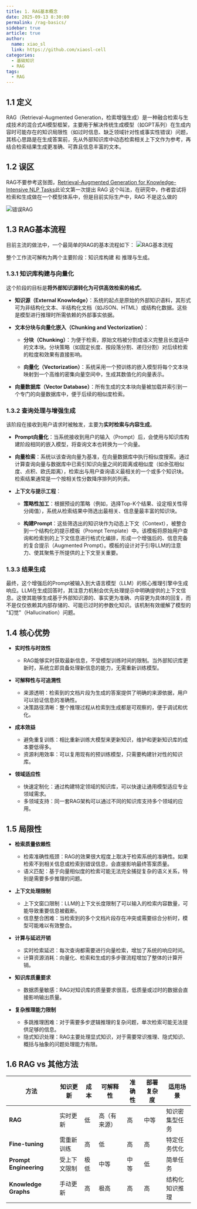 ```yaml
---
title: 1. RAG基本概念
date: 2025-09-13 8:30:00
permalink: /rag-basics/
sidebar: true
article: true
author: 
  name: xiao_sl
  link: https://github.com/xiaosl-cell
categories: 
  - 基础知识
  - RAG
tags: 
  - RAG
---
```

## 1.1 定义

RAG（Retrieval-Augmented Generation，检索增强生成）是一种融合检索与生成技术的混合式AI模型框架，主要用于解决传统生成模型（如GPT系列）在生成内容时可能存在的知识局限性（如过时信息、缺乏领域针对性或事实性错误）问题，其核心思路是在生成答案前，先从外部知识库中动态检索相关上下文作为参考，再结合检索结果生成更准确、可靠且信息丰富的文本。

## 1.2 误区

RAG不要参考这张图，[Retrieval-Augmented Generation for Knowledge-Intensive NLP Tasks](https://arxiv.org/pdf/2005.11401)此论文第一次提出 RAG 这个叫法，在研究中，作者尝试将检索和生成做在一个模型体系中，但是目前实际生产中，RAG 不是这么做的

![错误RAG](https://qiniu.agiadventurer.com/rag-old.PNG)

## 1.3 RAG基本流程
目前主流的做法中，一个最简单的RAG的基本流程如下：
![RAG基本流程](https://qiniu.agiadventurer.com/rag-flow.png)

整个工作流可解构为两个主要阶段：知识库构建 和 推理与生成。

### 1.3.1 知识库构建与向量化

这个阶段的目标是**将外部知识源转化为可供高效检索的格式**。

- **知识源（External Knowledge）**：系统的起点是原始的外部知识语料，其形式可为非结构化文本、半结构化文档（如JSON、HTML）或结构化数据。这些是模型进行推理时所需依赖的外部事实依据。

- **文本分块与向量化嵌入（Chunking and Vectorization）**：
    - **分块（Chunking）**：为便于检索，原始文档被分割成语义完整且长度适中的文本块。分块策略（如固定长度、按段落分割、递归分割）对后续检索的粒度和效果有直接影响。

    - **向量化（Vectorization）**：系统采用一个预训练的嵌入模型将每个文本块映射到一个高维的密集向量空间中，生成其数值化的向量表示。

- **向量数据库（Vector Database）**：所有生成的文本块向量被加载并索引到一个专门的向量数据库中，便于后续的相似度检索。

### 1.3.2 查询处理与增强生成

该阶段在接收到用户请求时被触发，主要为**实时检索与内容生成**。

- **Prompt向量化**：当系统接收到用户的输入（Prompt）后，会使用与知识库构建阶段相同的嵌入模型，将查询文本也转换为一个向量。

- **向量检索**：系统以该查询向量为基准，在向量数据库中执行相似度搜索。通过计算查询向量与数据库中已索引知识向量之间的距离或相似度（如余弦相似度、点积、欧氏距离），检索出与用户查询语义最相关的一个或多个知识块。检索结果通常是一个按相关性分数降序排列的列表。

- **上下文与提示工程**：

  - **策略性加工**：根据预设的策略（例如，选择Top-K个结果、设定相关性得分阈值），系统从检索结果中筛选出最相关、信息量最丰富的知识块。

  - **构建Prompt**：这些筛选出的知识块作为动态上下文（Context），被整合到一个结构化的提示模板（Prompt Template）中。该模板将原始用户查询和检索到的上下文信息进行格式化编排，形成一个增强后的、信息完备的复合提示（Augmented Prompt）。模板的设计对于引导LLM的注意力、使其聚焦于所提供的上下文至关重要。

### 1.3.3 结果生成

最终，这个增强后的Prompt被输入到大语言模型（LLM）的核心推理引擎中生成响应。LLM在生成回答时，其注意力机制会优先处理提示中明确提供的上下文信息。这使其能够生成基于外部知识源的、事实更为准确、内容更为具体的回复，而不是仅仅依赖其内部存储的、可能已过时的参数化知识。该机制有效缓解了模型的 "幻觉"（Hallucination）问题。

## 1.4 核心优势

- **实时性与时效性**
  - RAG能够实时获取最新信息，不受模型训练时间的限制。当外部知识库更新时，系统立即具备处理新信息的能力，无需重新训练模型。

- **可解释性与可追溯性**
  - 来源透明：检索到的文档片段为生成的答案提供了明确的来源依据，用户可以验证信息的准确性。
  - 决策路径清晰：整个推理过程从检索到生成都是可观察的，便于调试和优化。

- **成本效益**
  - 避免重复训练：相比重新训练大模型来更新知识，维护和更新知识库的成本要低得多。
  - 资源利用效率：可以复用现有的预训练模型，只需要构建针对性的知识库。

- **领域适应性**
  - 快速定制化：通过构建特定领域的知识库，可以快速让通用模型适应专业领域需求。
  - 多领域支持：同一套RAG架构可以通过不同的知识库支持多个领域的应用。

## 1.5 局限性

- **检索质量依赖性**
  - 检索准确性瓶颈：RAG的效果很大程度上取决于检索系统的准确性。如果检索不到相关信息或检索到错误信息，会直接影响最终答案质量。
  - 语义匹配：基于向量相似度的检索可能无法完全捕捉复杂的语义关系，特别是需要多步推理的问题。

- **上下文处理限制**
  - 上下文窗口限制：LLM的上下文长度限制了可以输入的检索内容数量，可能导致重要信息被截断。
  - 信息整合困难：当检索到的多个文档片段存在冲突或需要综合分析时，模型可能难以有效整合。

- **计算与延迟开销**
  - 实时检索延迟：每次查询都需要进行向量检索，增加了系统的响应时间。
  - 计算资源消耗：向量化、检索和生成的多步骤流程增加了整体的计算开销。

- **知识库质量要求**
  - 数据质量敏感：RAG对知识库的质量要求很高，低质量或过时的数据会直接影响输出质量。

- **复杂推理能力限制**
  - 多跳推理困难：对于需要多步逻辑推理的复杂问题，单次检索可能无法提供足够的信息。
  - 隐式知识处理：RAG主要处理显式知识，对于需要常识推理、隐式知识、概括与抽象的问题处理能力有限。

## 1.6 RAG vs 其他方法

| 方法 | 知识更新 | 成本 | 可解释性 | 准确性 | 部署复杂度 | 适用场景 |
|------|----------|------|----------|--------|------------|----------|
| **RAG** | 实时更新 | 低 | 高（有来源） | 高 | 中等 | 知识密集型任务 |
| **Fine-tuning** | 需重新训练 | 高 | 低 | 高 | 高 | 特定任务优化 |
| **Prompt Engineering** | 受上下文限制 | 极低 | 中等 | 中等 | 低 | 简单任务 |
| **Knowledge Graphs** | 手动更新 | 高 | 极高 | 高 | 高 | 结构化知识推理 |